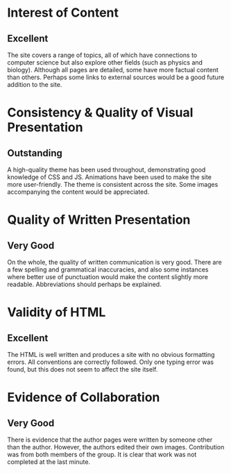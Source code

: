 Interest of Content
===================
Excellent
---------
The site covers a range of topics, all of which have connections to computer science but also explore other fields (such as physics and biology). Although all pages are detailed, some have more factual content than others. Perhaps some links to external sources would be a good future addition to the site.

Consistency & Quality of Visual Presentation
============================================
Outstanding
-----------
A high-quality theme has been used throughout, demonstrating good knowledge of CSS and JS. Animations have been used to make the site more user-friendly. The theme is consistent across the site. Some images accompanying the content would be appreciated.

Quality of Written Presentation
===============================
Very Good
---------
On the whole, the quality of written communication is very good. There are a few spelling and grammatical inaccuracies, and also some instances where better use of punctuation would make the content slightly more readable. Abbreviations should perhaps be explained.

Validity of HTML
================
Excellent
---------
The HTML is well written and produces a site with no obvious formatting errors. All conventions are correctly followed. Only one typing error was found, but this does not seem to affect the site itself.

Evidence of Collaboration
=========================
Very Good
---------
There is evidence that the author pages were written by someone other than the author. However, the authors edited their own images. Contribution was from both members of the group. It is clear that work was not completed at the last minute.
